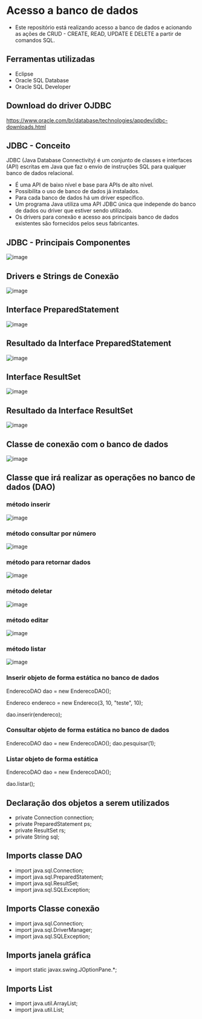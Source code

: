 # Acesso a banco de dados

- Este repositório está realizando acesso a banco de dados e acionando as ações de CRUD - CREATE, READ, UPDATE E DELETE a partir de comandos SQL.

## Ferramentas utilizadas

- Eclipse
- Oracle SQL Database
- Oracle SQL Developer

## Download do driver OJDBC

https://www.oracle.com/br/database/technologies/appdev/jdbc-downloads.html

## JDBC - Conceito

JDBC (Java Database Connectivity) é um conjunto de classes e interfaces (API) escritas em Java que faz o envio de instruções SQL para qualquer banco de dados relacional.

- É uma API de baixo nível e base para APIs de alto nível.
- Possibilita o uso de banco de dados já instalados.
- Para cada banco de dados há um driver específico.
- Um programa Java utiliza uma API JDBC única que independe do banco de dados ou driver que estiver sendo utilizado.
- Os drivers para conexão e acesso aos principais banco de dados existentes são fornecidos pelos seus fabricantes.

## JDBC - Principais Componentes 

![image](https://user-images.githubusercontent.com/62342894/183528374-92408129-77a0-4cb3-b9e2-531b5875a28d.png)

## Drivers e Strings de Conexão

![image](https://user-images.githubusercontent.com/62342894/183528408-62e9d0c6-7ca4-4d71-a8ae-b57bfd96931c.png)

## Interface PreparedStatement

![image](https://user-images.githubusercontent.com/62342894/183528547-d1421b75-5c4d-42a1-88e6-9d7210fcb467.png)

## Resultado da Interface PreparedStatement

![image](https://user-images.githubusercontent.com/62342894/183528644-882b02fe-e0d6-412f-8e74-30415b714e82.png)

## Interface ResultSet

![image](https://user-images.githubusercontent.com/62342894/183528582-63a80097-96e9-4f15-82d1-a05e0a2f75be.png)

## Resultado da Interface ResultSet

![image](https://user-images.githubusercontent.com/62342894/183528629-60f30481-0a4a-4675-814c-8ab9a2ac833f.png)

## Classe de conexão com o banco de dados

![image](https://user-images.githubusercontent.com/62342894/188200315-bbc8cea9-e487-4080-84bc-407dbe814a5e.png)

## Classe que irá realizar as operações no banco de dados (DAO)

### método inserir

![image](https://user-images.githubusercontent.com/62342894/188200742-c4224cb3-a37f-42d7-b591-7ab309885a7a.png)

### método consultar por número

![image](https://user-images.githubusercontent.com/62342894/188200872-4e525e6c-f12b-45ba-9d3c-e58cfb94aa2d.png)

### método para retornar dados

![image](https://user-images.githubusercontent.com/62342894/188200942-4bbb1053-5304-4029-9f74-c42f01232ded.png)

### método deletar

![image](https://user-images.githubusercontent.com/62342894/188201275-d1527a38-fcff-4189-8c10-6a2431b0031a.png)

### método editar

![image](https://user-images.githubusercontent.com/62342894/188201245-c5bc6905-eab9-4bf2-b0aa-1e384976cd2c.png)

### método listar

![image](https://user-images.githubusercontent.com/62342894/188200973-1275c02b-3255-4693-9a76-0ab4c1798187.png)

### Inserir objeto de forma estática no banco de dados

EnderecoDAO dao = new EnderecoDAO();

Endereco endereco = new Endereco(3, 10, "teste", 10);

dao.inserir(endereco);

### Consultar objeto de forma estática no banco de dados

EnderecoDAO dao = new EnderecoDAO();
dao.pesquisar(1);

### Listar objeto de forma estática

EnderecoDAO dao = new EnderecoDAO();

dao.listar();

## Declaração dos objetos a serem utilizados

- private Connection connection;
- private PreparedStatement ps;
- private ResultSet rs;
- private String sql;

## Imports classe DAO

- import java.sql.Connection;
- import java.sql.PreparedStatement;
- import java.sql.ResultSet;
- import java.sql.SQLException;

## Imports Classe conexão

- import java.sql.Connection;
- import java.sql.DriverManager;
- import java.sql.SQLException;

## Imports janela gráfica

- import static javax.swing.JOptionPane.*;

## Imports List

- import java.util.ArrayList;
- import java.util.List;























